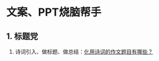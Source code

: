 # 文案、PPT烧脑帮手

## 1. 标题党

1. 诗词引入、做标题、做总结：[化用诗词的作文题目有哪些？](https://www.zhihu.com/question/46635152/answer/1645210287)